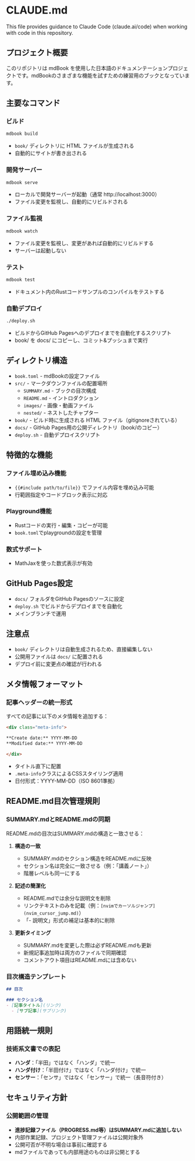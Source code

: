 # CLAUDE.md

This file provides guidance to Claude Code (claude.ai/code) when working with code in this repository.

## プロジェクト概要

このリポジトリは mdBook を使用した日本語のドキュメンテーションプロジェクトです。mdBookのさまざまな機能を試すための練習用のブックとなっています。

## 主要なコマンド

### ビルド
```bash
mdbook build
```
- `book/` ディレクトリに HTML ファイルが生成される
- 自動的にサイトが書き出される

### 開発サーバー
```bash
mdbook serve
```
- ローカルで開発サーバーが起動（通常 http://localhost:3000）
- ファイル変更を監視し、自動的にリビルドされる

### ファイル監視
```bash
mdbook watch
```
- ファイル変更を監視し、変更があれば自動的にリビルドする
- サーバーは起動しない

### テスト
```bash
mdbook test
```
- ドキュメント内のRustコードサンプルのコンパイルをテストする

### 自動デプロイ
```bash
./deploy.sh
```
- ビルドからGitHub Pagesへのデプロイまでを自動化するスクリプト
- book/ を docs/ にコピーし、コミット&プッシュまで実行

## ディレクトリ構造

- `book.toml` - mdBookの設定ファイル
- `src/` - マークダウンファイルの配置場所
  - `SUMMARY.md` - ブックの目次構成
  - `README.md` - イントロダクション
  - `images/` - 画像・動画ファイル
  - `nested/` - ネストしたチャプター
- `book/` - ビルド時に生成される HTML ファイル（gitignoreされている）
- `docs/` - GitHub Pages用の公開ディレクトリ（book/のコピー）
- `deploy.sh` - 自動デプロイスクリプト

## 特徴的な機能

### ファイル埋め込み機能
- `{{#include path/to/file}}` でファイル内容を埋め込み可能
- 行範囲指定やコードブロック表示に対応

### Playground機能
- Rustコードの実行・編集・コピーが可能
- `book.toml`でplaygroundの設定を管理

### 数式サポート
- MathJaxを使った数式表示が有効

## GitHub Pages設定

- `docs/` フォルダをGitHub Pagesのソースに設定
- `deploy.sh` でビルドからデプロイまでを自動化
- メインブランチで運用

## 注意点

- `book/` ディレクトリは自動生成されるため、直接編集しない
- 公開用ファイルは `docs/` に配置される
- デプロイ前に変更点の確認が行われる

## メタ情報フォーマット

### 記事ヘッダーの統一形式
すべての記事に以下のメタ情報を追加する：

```html
<div class="meta-info">

**Create date:** YYYY-MM-DD  
**Modified date:** YYYY-MM-DD

</div>
```

- タイトル直下に配置
- `.meta-info`クラスによるCSSスタイリング適用
- 日付形式：YYYY-MM-DD（ISO 8601準拠）

## README.md目次管理規則

### SUMMARY.mdとREADME.mdの同期
README.mdの目次はSUMMARY.mdの構造と一致させる：

1. **構造の一致**
   - SUMMARY.mdのセクション構造をREADME.mdに反映
   - セクション名は完全に一致させる（例：「講義ノート」）
   - 階層レベルも同一にする

2. **記述の簡潔化**
   - README.mdでは余分な説明文を削除
   - リンクテキストのみを記載（例：`[nvimでカーソルジャンプ](nvim_cursor_jump.md)`）
   - 「- 説明文」形式の補足は基本的に削除

3. **更新タイミング**
   - SUMMARY.mdを変更した際は必ずREADME.mdも更新
   - 新規記事追加時は両方のファイルで同期確認
   - コメントアウト項目はREADME.mdには含めない

### 目次構造テンプレート
```markdown
## 目次

### セクション名
- [記事タイトル](リンク)
  - [サブ記事](サブリンク)
```

## 用語統一規則

### 技術系文書での表記
- **ハンダ**：「半田」ではなく「ハンダ」で統一
- **ハンダ付け**：「半田付け」ではなく「ハンダ付け」で統一
- **センサー**：「センサ」ではなく「センサー」で統一（長音符付き）

## セキュリティ方針

### 公開範囲の管理
- **進捗記録ファイル（PROGRESS.md等）はSUMMARY.mdに追加しない**
- 内部作業記録、プロジェクト管理ファイルは公開対象外
- 公開可否が不明な場合は事前に確認する
- mdファイルであっても内部用途のものは非公開とする